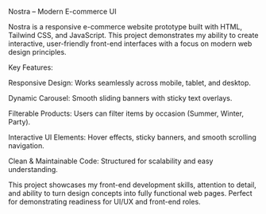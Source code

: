 Nostra – Modern E-commerce UI

Nostra is a responsive e-commerce website prototype built with HTML, Tailwind CSS, and JavaScript. This project demonstrates my ability to create interactive, user-friendly front-end interfaces with a focus on modern web design principles.

Key Features:

Responsive Design: Works seamlessly across mobile, tablet, and desktop.

Dynamic Carousel: Smooth sliding banners with sticky text overlays.

Filterable Products: Users can filter items by occasion (Summer, Winter, Party).

Interactive UI Elements: Hover effects, sticky banners, and smooth scrolling navigation.

Clean & Maintainable Code: Structured for scalability and easy understanding.

This project showcases my front-end development skills, attention to detail, and ability to turn design concepts into fully functional web pages. Perfect for demonstrating readiness for UI/UX and front-end roles.
